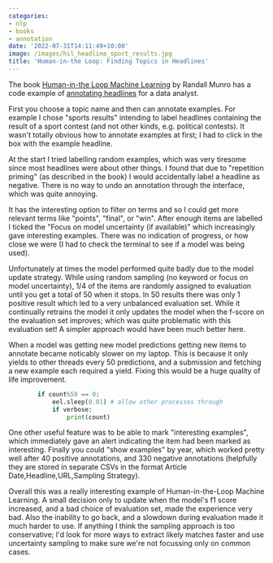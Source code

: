 ```yaml
---
categories:
- nlp
- books
- annotation
date: '2022-07-31T14:11:49+10:00'
image: /images/hil_headline_sport_results.jpg
title: 'Human-in-the Loop: Finding Topics in Headlines'
---
```


The book [Human-in-the Loop Machine Learning](/book-review-human-loop-machine-learning) by Randall Munro has a code example of [annotating headlines](https://github.com/rmunro/headlines) for a data analyst.

First you choose a topic name and then can annotate examples.
For example I chose "sports results" intending to label headlines containing the result of a sport contest (and not other kinds, e.g. political contests).
It wasn't totally obvious how to annotate examples at first; I had to click in the box with the example headline.

At the start I tried labelling random examples, which was very tiresome since most headlines were about other things.
I found that due to "repetition priming" (as described in the book) I would accidentally label a headline as negative.
There is no way to undo an annotation through the interface, which was quite annoying.

It has the interesting option to filter on terms and so I could get more relevant terms like "points", "final", or "win".
After enough items are labelled I ticked the "Focus on model uncertainty (if available)" which increasingly gave interesting examples.
There was no indication of progress, or how close we were (I had to check the terminal to see if a model was being used).

Unfortunately at times the model performed quite badly due to the model update strategy.
While using random sampling (no keyword or focus on model uncertainty), 1/4 of the items are randomly assigned to evaluation until you get a total of 50 when it stops.
In 50 results there was only 1 positive result which led to a very unbalanced evaluation set.
While it continually retrains the model it only updates the model when the f-score on the evaluation set improves; which was quite problematic with this evaluation set!
A simpler approach would have been much better here.

When a model was getting new model predictions getting new items to annotate became noticably slower on my laptop.
This is because it only yields to other threads every 50 predictions, and a submission and fetching a new example each required a yield.
Fixing this would be a huge quality of life improvement.

```python
        if count%50 == 0:
            eel.sleep(0.01) # allow other processes through
            if verbose:
                print(count)
```

One other useful feature was to be able to mark "interesting examples", which immediately gave an alert indicating the item had been marked as interesting.
Finally you could "show examples" by year, which worked pretty well after 40 positive annotations, and 330 negative annotations (helpfully they are stored in separate CSVs in the format Article Date,Headline,URL,Sampling Strategy).

Overall this was a really interesting example of Human-in-the-Loop Machine Learning.
A small decision only to update when the model's f1 score increased, and a bad choice of evaluation set, made the experience very bad.
Also the inability to go back, and a slowdown during evaluation made it much harder to use.
If anything I think the sampling approach is too conservative; I'd look for more ways to extract likely matches faster and use uncertainty sampling to make sure we're not focussing only on common cases.